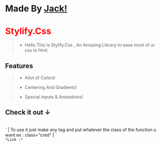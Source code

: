 # Made By <a href="https://github.com/Jack2021Sl/private-projects/blob/main/README.md#check-it-out-"> Jack! </a>

<h1 style="color:red;"> Stylify.Css </h1>

> - Hello This is Stylify.Css , An Amazing Library to ease most of ur css to html. 
> 
<h2> Features </h2>

> * Allot of Colors!

> * Centering And Gradients!

> * Special Inputs & Animations!
<h2>Check it out ↓</h2>
<br>
`
| To use it just make any tag and put whatever the class of the function u want ex : class="cred" |
`
<br> 
<code>*Link :* </code>



